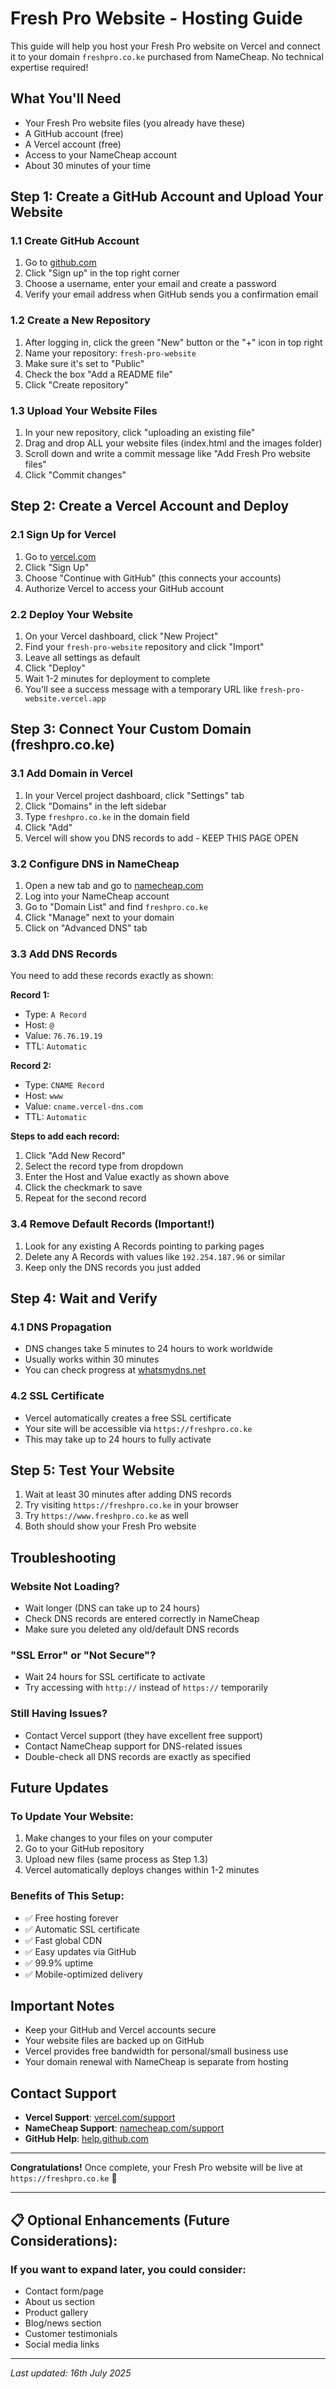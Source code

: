 # Fresh Pro Website - Hosting Guide

This guide will help you host your Fresh Pro website on Vercel and connect it to your domain `freshpro.co.ke` purchased from NameCheap. No technical expertise required!

## What You'll Need

- Your Fresh Pro website files (you already have these)
- A GitHub account (free)
- A Vercel account (free)
- Access to your NameCheap account
- About 30 minutes of your time

## Step 1: Create a GitHub Account and Upload Your Website

### 1.1 Create GitHub Account
1. Go to [github.com](https://github.com)
2. Click "Sign up" in the top right corner
3. Choose a username, enter your email and create a password
4. Verify your email address when GitHub sends you a confirmation email

### 1.2 Create a New Repository
1. After logging in, click the green "New" button or the "+" icon in top right
2. Name your repository: `fresh-pro-website`
3. Make sure it's set to "Public"
4. Check the box "Add a README file"
5. Click "Create repository"

### 1.3 Upload Your Website Files
1. In your new repository, click "uploading an existing file"
2. Drag and drop ALL your website files (index.html and the images folder)
3. Scroll down and write a commit message like "Add Fresh Pro website files"
4. Click "Commit changes"

## Step 2: Create a Vercel Account and Deploy

### 2.1 Sign Up for Vercel
1. Go to [vercel.com](https://vercel.com)
2. Click "Sign Up"
3. Choose "Continue with GitHub" (this connects your accounts)
4. Authorize Vercel to access your GitHub account

### 2.2 Deploy Your Website
1. On your Vercel dashboard, click "New Project"
2. Find your `fresh-pro-website` repository and click "Import"
3. Leave all settings as default
4. Click "Deploy"
5. Wait 1-2 minutes for deployment to complete
6. You'll see a success message with a temporary URL like `fresh-pro-website.vercel.app`

## Step 3: Connect Your Custom Domain (freshpro.co.ke)

### 3.1 Add Domain in Vercel
1. In your Vercel project dashboard, click "Settings" tab
2. Click "Domains" in the left sidebar
3. Type `freshpro.co.ke` in the domain field
4. Click "Add"
5. Vercel will show you DNS records to add - KEEP THIS PAGE OPEN

### 3.2 Configure DNS in NameCheap
1. Open a new tab and go to [namecheap.com](https://namecheap.com)
2. Log into your NameCheap account
3. Go to "Domain List" and find `freshpro.co.ke`
4. Click "Manage" next to your domain
5. Click on "Advanced DNS" tab

### 3.3 Add DNS Records
You need to add these records exactly as shown:

**Record 1:**
- Type: `A Record`
- Host: `@`
- Value: `76.76.19.19`
- TTL: `Automatic`

**Record 2:**
- Type: `CNAME Record`
- Host: `www`
- Value: `cname.vercel-dns.com`
- TTL: `Automatic`

**Steps to add each record:**
1. Click "Add New Record"
2. Select the record type from dropdown
3. Enter the Host and Value exactly as shown above
4. Click the checkmark to save
5. Repeat for the second record

### 3.4 Remove Default Records (Important!)
1. Look for any existing A Records pointing to parking pages
2. Delete any A Records with values like `192.254.187.96` or similar
3. Keep only the DNS records you just added

## Step 4: Wait and Verify

### 4.1 DNS Propagation
- DNS changes take 5 minutes to 24 hours to work worldwide
- Usually works within 30 minutes
- You can check progress at [whatsmydns.net](https://whatsmydns.net)

### 4.2 SSL Certificate
- Vercel automatically creates a free SSL certificate
- Your site will be accessible via `https://freshpro.co.ke`
- This may take up to 24 hours to fully activate

## Step 5: Test Your Website

1. Wait at least 30 minutes after adding DNS records
2. Try visiting `https://freshpro.co.ke` in your browser
3. Try `https://www.freshpro.co.ke` as well
4. Both should show your Fresh Pro website

## Troubleshooting

### Website Not Loading?
- Wait longer (DNS can take up to 24 hours)
- Check DNS records are entered correctly in NameCheap
- Make sure you deleted any old/default DNS records

### "SSL Error" or "Not Secure"?
- Wait 24 hours for SSL certificate to activate
- Try accessing with `http://` instead of `https://` temporarily

### Still Having Issues?
- Contact Vercel support (they have excellent free support)
- Contact NameCheap support for DNS-related issues
- Double-check all DNS records are exactly as specified

## Future Updates

### To Update Your Website:
1. Make changes to your files on your computer
2. Go to your GitHub repository
3. Upload new files (same process as Step 1.3)
4. Vercel automatically deploys changes within 1-2 minutes

### Benefits of This Setup:
- ✅ Free hosting forever
- ✅ Automatic SSL certificate
- ✅ Fast global CDN
- ✅ Easy updates via GitHub
- ✅ 99.9% uptime
- ✅ Mobile-optimized delivery

## Important Notes

- Keep your GitHub and Vercel accounts secure
- Your website files are backed up on GitHub
- Vercel provides free bandwidth for personal/small business use
- Your domain renewal with NameCheap is separate from hosting

## Contact Support

- **Vercel Support**: [vercel.com/support](https://vercel.com/support)
- **NameCheap Support**: [namecheap.com/support](https://namecheap.com/support)
- **GitHub Help**: [help.github.com](https://help.github.com)

---

**Congratulations!** Once complete, your Fresh Pro website will be live at `https://freshpro.co.ke` 🎉



---
## 📋 Optional Enhancements (Future Considerations):
### If you want to expand later, you could consider:

- Contact form/page
- About us section
- Product gallery
- Blog/news section
- Customer testimonials
- Social media links

---
*Last updated: 16th July 2025*
